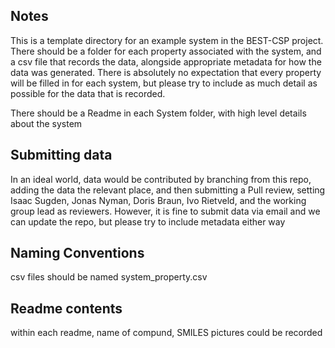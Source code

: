 ## Notes

This is a template directory for an example system in the BEST-CSP project.
There should be a folder for each property associated with the system, and a csv file
that records the data, alongside appropriate metadata for how the data was generated.
There is absolutely no expectation that every property will be filled in for each system,
but please try to include as much detail as possible for the data that is recorded.

There should be a Readme in each System folder, with high level details about the system

## Submitting data
In an ideal world, data would be contributed by branching from this repo, adding the data the relevant 
place, and then submitting a Pull review, setting Isaac Sugden, Jonas Nyman, Doris Braun, Ivo Rietveld, and 
the working group lead as reviewers. However, it is fine to submit data via email and we can update the repo,
but please try to include metadata either way

## Naming Conventions
csv files should be named system_property.csv

## Readme contents
within each readme, name of compund, SMILES pictures could be recorded
